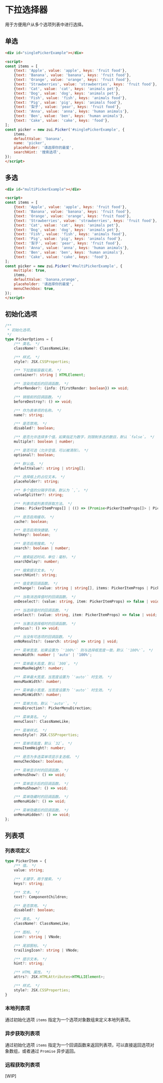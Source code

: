 # 下拉选择器

用于方便用户从多个选项列表中进行选择。

## 单选

<Example>
  <div id="singlePickerExample"></div>
</Example>

```html
<div id="singlePickerExample"></div>

<script>
const items = [
    {text: 'Apple', value: 'apple', keys: 'fruit food'},
    {text: 'Banana', value: 'banana', keys: 'fruit food'},
    {text: 'Orange', value: 'orange', keys: 'fruit food'},
    {text: 'Strawberries', value: 'strawberries', keys: 'fruit food'},
    {text: 'Cat', value: 'cat', keys: 'animals pet'},
    {text: 'Dog', value: 'dog', keys: 'animals pet'},
    {text: 'Fish', value: 'fish', keys: 'animals food'},
    {text: 'Pig', value: 'pig', keys: 'animals food'},
    {text: '梨子', value: 'pear', keys: 'fruit food'},
    {text: 'Anna', value: 'anna', keys: 'human animals'},
    {text: 'Ben', value: 'ben', keys: 'human animals'},
    {text: 'Cake', value: 'cake', keys: 'food'},
];
const picker = new zui.Picker('#singlePickerExample', {
    items,
    defaultValue: 'banana',
    name: 'picker',
    placeholder: '请选择你的最爱',
    searchHint: '搜索选项',
});
</script>
```

## 多选

<Example>
  <div id="multiPickerExample"></div>
</Example>

```html
<div id="multiPickerExample"></div>

<script>
const items = [
    {text: 'Apple', value: 'apple', keys: 'fruit food'},
    {text: 'Banana', value: 'banana', keys: 'fruit food'},
    {text: 'Orange', value: 'orange', keys: 'fruit food'},
    {text: 'Strawberries', value: 'strawberries', keys: 'fruit food'},
    {text: 'Cat', value: 'cat', keys: 'animals pet'},
    {text: 'Dog', value: 'dog', keys: 'animals pet'},
    {text: 'Fish', value: 'fish', keys: 'animals food'},
    {text: 'Pig', value: 'pig', keys: 'animals food'},
    {text: '梨子', value: 'pear', keys: 'fruit food'},
    {text: 'Anna', value: 'anna', keys: 'human animals'},
    {text: 'Ben', value: 'ben', keys: 'human animals'},
    {text: 'Cake', value: 'cake', keys: 'food'},
];
const picker = new zui.Picker('#multiPickerExample', {
    multiple: true,
    items,
    defaultValue: 'banana,orange',
    placeholder: '请选择你的最爱',
    menuCheckbox: true,
});
</script>
```

## 初始化选项

```ts
/**
 * 初始化选项。
 */
type PickerOptions = {
    /** 类名。 */
    className?: ClassNameLike;

    /** 样式。 */
    style?: JSX.CSSProperties;

    /** 下拉面板容器元素。 */
    container?: string | HTMLElement;

    /** 渲染完成后的回调函数。 */
    afterRender?: (info: {firstRender: boolean}) => void;

    /** 销毁前的回调函数。 */
    beforeDestroy?: () => void;

    /** 作为表单项的名称。 */
    name?: string;

    /** 是否禁用。 */
    disabled?: boolean;

    /** 是否允许选择多个值，如果指定为数字，则限制多选的数目，默认 `false`。 */
    multiple?: boolean | number;

    /** 是否可选（允许空值，可以被清除）。 */
    optional?: boolean;

    /** 默认值。 */
    defaultValue?: string | string[];

    /** 选择框上的占位文本。 */
    placeholder?: string;

    /** 多个值的分隔字符串，默认为 `,`。 */
    valueSplitter?: string;

    /** 列表项或列表项获取方法。 */
    items: PickerItemProps[] | (() => (Promise<PickerItemProps[]> | PickerItemProps[]));

    /** 是否启用缓存。 */
    cache?: boolean;

    /** 是否启用快捷键。 */
    hotkey?: boolean;

    /** 是否启用搜索。 */
    search?: boolean | number;

    /** 搜索延迟时间，单位：毫秒。 */
    searchDelay?: number;

    /** 搜索提示文本。 */
    searchHint?: string;

    /** 值变更回调函数。 */
    onChange?: (value: string | string[], items: PickerItemProps | PickerItemProps[]) => void;

    /** 当取消选择值时的回调函数。 */
    onDeselect?: (value: string, item: PickerItemProps) => false | void;

    /** 当选择值时的回调函数。 */
    onSelect?: (value: string, item: PickerItemProps) => false | void;

    /** 当激活选择框时的回调函数。 */
    onFocus?: () => void;

    /** 当没有可选项的回调函数。 */
    onNoResults?: (search: string) => string | void;

    /** 菜单宽度，如果设置为 `'100%'` 则与选择框宽度一致，默认 `'100%'`。 */
    menuWidth: number | 'auto' | '100%';

    /** 菜单最大高度，默认 `300`。 */
    menuMaxHeight?: number;

    /** 菜单最大宽度，当宽度设置为 `'auto'` 时生效。 */
    menuMaxWidth?: number;

    /** 菜单最小宽度，当宽度设置为 `'auto'` 时生效。 */
    menuMinWidth?: number;

    /** 菜单方向，默认 `'auto'`。 */
    menuDirection?: PickerMenuDirection;

    /** 菜单类名。 */
    menuClass?: ClassNameLike;

    /** 菜单样式。 */
    menuStyle?: JSX.CSSProperties;

    /** 菜单项高度，默认 `32`。 */
    menuItemHeight?: number;

    /** 是否为多选菜单项显示复选框。 */
    menuCheckbox?: boolean;

    /** 菜单显示时的回调函数。 */
    onMenuShow?: () => void;

    /** 菜单显示后的回调函数。 */
    onMenuShown?: () => void;

    /** 菜单隐藏时的回调函数。 */
    onMenuHide?: () => void;

    /** 菜单隐藏后的回调函数。 */
    onMenuHidden?: () => void;
};
```

## 列表项

### 列表项定义

```ts
type PickerItem = {
    /** 值。 */
    value: string;

    /** 关键字，用于搜索。 */
    keys?: string;

    /** 文本。 */
    text?: ComponentChildren;

    /** 是否禁用。 */
    disabled?: boolean;

    /** 类名。 */
    className?: ClassNameLike;

    /** 图标。 */
    icon?: string | VNode;

    /** 尾部图标。 */
    trailingIcon?: string | VNode;

    /** 提示文本。 */
    hint?: string;

    /** HTML 属性。 */
    attrs?: JSX.HTMLAttributes<HTMLLIElement>;

    /** 样式。 */
    style?: JSX.CSSProperties;
}
```

### 本地列表项

通过初始化选项 `items` 指定为一个选项对象数组来定义本地列表项。

### 异步获取列表项

通过初始化选项 `items` 指定为一个回调函数来返回列表项，可以直接返回选项对象数组，或者通过 `Promise` 异步返回。

### 远程获取列表项

[WIP]

<script setup>
import {onMounted} from 'vue';

onMounted(() => {
    onZUIReady(() => {
        const items = [
            {text: 'Apple', value: 'apple', keys: 'fruit food'},
            {text: 'Banana', value: 'banana', keys: 'fruit food'},
            {text: 'Orange', value: 'orange', keys: 'fruit food'},
            {text: 'Strawberries', value: 'strawberries', keys: 'fruit food'},
            {text: 'Cat', value: 'cat', keys: 'animals pet'},
            {text: 'Dog', value: 'dog', keys: 'animals pet'},
            {text: 'Fish', value: 'fish', keys: 'animals food'},
            {text: 'Pig', value: 'pig', keys: 'animals food'},
            {text: '梨子', value: 'pear', keys: 'fruit food'},
            {text: 'Anna', value: 'anna', keys: 'human animals'},
            {text: 'Ben', value: 'ben', keys: 'human animals'},
            {text: 'Cake', value: 'cake', keys: 'food'},
        ];
        new zui.Picker('#singlePickerExample', {
            items,
            defaultValue: 'banana',
            name: 'picker',
            placeholder: '请选择你的最爱',
            searchHint: '搜索选项',
        });

        new zui.Picker('#multiPickerExample', {
            multiple: true,
            items,
            defaultValue: 'banana,orange',
            name: 'picker',
            placeholder: '请选择你的最爱',
            menuCheckbox: true,
        });
    });
});
</script>
